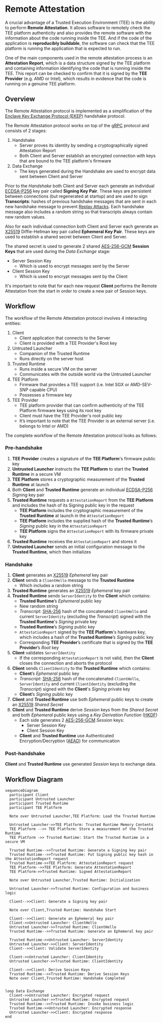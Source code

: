 # Remote Attestation

A crucial advantage of a Trusted Execution Environment (TEE) is the ability to
perform **Remote Attestation**. It allows software to remotely check the TEE
platform authenticity and also provides the remote software with the information
about the code running inside the TEE. And if the code of the application is
**reproducibly buildable**, the software can check that the TEE platform is
running the application that is expected to run.

One of the main components used in the remote attestation process is an
**Attestation Report**, which is a data structure signed by the TEE platform and
containing information identifying the code that is running inside the TEE. This
report can be checked to confirm that it is signed by the **TEE Provider** (e.g.
AMD or Intel), which results in evidence that the code is running on a genuine
TEE platform.

## Overview

The Remote Attestation protocol is implemented as a simplification of the
[Enclave Key Exchange Protocol (EKEP)](https://asylo.dev/docs/concepts/ekep.html)
handshake protocol.

The Remote Attestation protocol works on top of the [gRPC](https://grpc.io/)
protocol and consists of 2 stages:

1. Handshake
   - Server proves its identity by sending a cryptographically signed
     Attestation Report
   - Both Client and Server establish an encrypted connection with keys that are
     bound to the TEE platform's firmware
1. Data Exchange
   - The keys generated during the Handshake are used to encrypt data sent
     between Client and Server

Prior to the _Handshake_ both Client and Server each generate an individual
[ECDSA-P256](https://datatracker.ietf.org/doc/html/rfc6979) key pair called
**Signing Key Pair**. These keys are persistent between connections (but
regenerated at startup) and are used to sign **Transcripts**: hashes of previous
handshake messages that are sent in each new handshake message to prevent
[Replay Attacks](https://en.wikipedia.org/wiki/Replay_attack). Each handshake
message also includes a random string so that transcripts always contain new
random values.

Also for each individual connection both Client and Server each generate an
[X25519](https://datatracker.ietf.org/doc/html/rfc7748) Diffie-Hellman key pair
called **Ephemeral Key Pair**. These keys are used to establish a shared secret
between Client and Server.

The shared secret is used to generate 2 shared
[AES-256-GCM](https://datatracker.ietf.org/doc/html/rfc5288) **Session Keys**
that are used during the _Data Exchange_ stage:

- Server Session Key
  - Which is used to encrypt messages sent by the Server
- Client Session Key
  - Which is used to encrypt messages sent by the Client

It's important to note that for each new request **Client** performs the Remote
Attestation from the start in order to create a new pair of Session keys.

## Workflow

The workflow of the Remote Attestation protocol involves 4 interacting entities:

1. Client
   - Client application that connects to the Server
   - Client is provided with a TEE Provider's Root key
2. Untrusted Launcher
   - Companion of the Trusted Runtime
   - Runs directly on the server host
3. Trusted Runtime
   - Runs inside a secure VM on the server
   - Communicates with the outside world via the Untrusted Launcher
4. TEE Platform
   - Firmware that provides a TEE support (i.e. Intel SGX or AMD-SEV-SNP capable
     CPU)
   - Possesses a firmware key
5. TEE Provider
   - TEE platform provider that can confirm authenticity of the TEE Platform
     firmware keys using its root key
   - Client must have the TEE Provider's root public key
   - It’s important to note that the TEE Provider is an external server (i.e.
     belongs to Intel or AMD)

The complete workflow of the Remote Attestation protocol looks as follows:

### Pre-handshake

1. **TEE Provider** creates a signature of the **TEE Platform**'s firmware
   public key
2. **Untrusted Launcher** instructs the **TEE Platform** to start the **Trusted
   Runtime** in a secure VM
3. **TEE Platform** stores a cryptographic measurement of the **Trusted
   Runtime** at launch
4. Both **Client** and **Trusted Runtime** generate an individual
   [ECDSA-P256](https://datatracker.ietf.org/doc/html/rfc6979) _Signing_ key
   pair
5. **Trusted Runtime** requests a `AttestationReport` from the **TEE Platform**
   and includes the hash of its Signing public key in the request
   - **TEE Platform** includes the cryptographic measurement of the **Trusted
     Runtime** at launch in the `AttestationReport`
   - **TEE Platform** includes the supplied hash of the **Trusted Runtime**’s
     _Signing_ public key in the `AttestationReport`
   - **TEE Platform** signs the `AttestationReport` with its firmware private
     key
6. **Trusted Runtime** receives the `AttestationReport` and stores it
7. **Untrusted Launcher** sends an initial configuration message to the
   **Trusted Runtime**, which then initializes

### Handshake

1. **Client** generates an
   [X25519](https://datatracker.ietf.org/doc/html/rfc7748) _Ephemeral_ key pair
2. **Client** sends a `ClientHello` message to the **Trusted Runtime**
   - Which includes a random string
3. **Trusted Runtime** generates an
   [X25519](https://datatracker.ietf.org/doc/html/rfc7748) _Ephemeral_ key pair
4. **Trusted Runtime** sends `ServerIdentity` to the **Client** which contains:
   - **Trusted Runtime**’s _Ephemeral_ public key
   - New random string
   - _Transcript_: [SHA-256](https://datatracker.ietf.org/doc/html/rfc6234) hash
     of the concatenated `ClientHello` and current `ServerIdentity` (excluding
     the _Transcript_) signed with the **Trusted Runtime**'s _Signing_ private
     key
   - **Trusted Runtime**’s _Signing_ public key
   - `AttestationReport` signed by the **TEE Platform**'s hardware key, which
     includes a hash of the **Trusted Runtime**’s _Signing_ public key
   - Corresponding **TEE Provider**’s certificate that is signed by the **TEE
     Provider**’s _Root_ key
5. **Client** validates `ServerIdentity`
   - If the corresponding `AttestationReport` is not valid, then the **Client**
     closes the connection and aborts the protocol
6. **Client** sends `ClientIdentity` to the **Trusted Runtime** which contains:
   - **Client**’s _Ephemeral_ public key
   - _Transcript_: [SHA-256](https://datatracker.ietf.org/doc/html/rfc6234) hash
     of the concatenated `ClientHello`, `ServerIdentity` and current
     `ClientIdentity` (excluding the _Transcript_) signed with the **Client**'s
     _Signing_ private key
   - **Client**’s _Signing_ public key
7. **Client** and **Trusted Runtime** use both _Ephemeral_ public keys to create
   an [X25519](https://datatracker.ietf.org/doc/html/rfc7748) _Shared Secret_
8. **Client** and **Trusted Runtime** derive _Session_ keys from the _Shared
   Secret_ and both _Ephemeral_ public keys using a _Key Derivation Function_
   ([HKDF](https://datatracker.ietf.org/doc/html/rfc5869))
   - Each side generates 2
     [AES-256-GCM](https://datatracker.ietf.org/doc/html/rfc5288) _Session_
     keys:
     - Server Session Key
     - Client Session Key
   - **Client** and **Trusted Runtime** use Authenticated Encryption/Decryption
     ([AEAD](https://en.wikipedia.org/wiki/Authenticated_encryption)) for
     communication

### Post-handshake

**Client** and **Trusted Runtime** use generated _Session_ keys to exchange
data.

## Workflow Diagram

```mermaid
sequenceDiagram
  participant Client
  participant Untrusted Launcher
  participant Trusted Runtime
  participant TEE Platform

  Note over Untrusted Launcher,TEE Platform: Load the Trusted Runtime

  Untrusted Launcher->>TEE Platform: Trusted Runtime Memory Contents
  TEE Platform -->> TEE Platform: Store a measurement of the Trusted Runtime
  TEE Platform ->> Trusted Runtime: Start the Trusted Runtime in a secure VM

  Trusted Runtime-->>Trusted Runtime: Generate a Signing key pair
  Trusted Runtime-->>Trusted Runtime: Put Signing public key hash in the AttestationReport request
  Trusted Runtime->>TEE Platform: AttestationReport request
  TEE Platform-->>TEE Platform: Generate AttestationReport
  TEE Platform->>Trusted Runtime: Signed AttestationReport

  Note over Untrusted Launcher,Trusted Runtime: Initialization

  Untrusted Launcher->>Trusted Runtime: Configuration and business logic

  Client-->>Client: Generate a Signing key pair

  Note over Client,Trusted Runtime: Handshake Start

  Client-->>Client: Generate an Ephemeral key pair
  Client->>Untrusted Launcher: ClientHello
  Untrusted Launcher->>Trusted Runtime: ClientHello
  Trusted Runtime-->>Trusted Runtime: Generate an Ephemeral key pair

  Trusted Runtime->>Untrusted Launcher: ServerIdentity
  Untrusted Launcher->>Client: ServerIdentity
  Client-->>Client: Validate ServerIdentity

  Client->>Untrusted Launcher: ClientIdentity
  Untrusted Launcher->>Trusted Runtime: ClientIdentity

  Client-->>Client: Derive Session Keys
  Trusted Runtime-->>Trusted Runtime: Derive Session Keys
  Note over Client,Trusted Runtime: Handshake Completed


loop Data Exchange
  Client->>Untrusted Launcher: Encrypted request
  Untrusted Launcher->>Trusted Runtime: Encrypted request
  Trusted Runtime-->>Trusted Runtime: Invoke business logic
  Trusted Runtime->>Untrusted Launcher: Encrypted response
  Untrusted Launcher->>Client: Encrypted response
end
```
